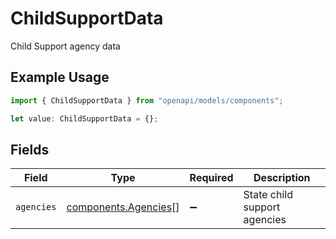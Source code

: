 # ChildSupportData

Child Support agency data

## Example Usage

```typescript
import { ChildSupportData } from "openapi/models/components";

let value: ChildSupportData = {};
```

## Fields

| Field                                                        | Type                                                         | Required                                                     | Description                                                  |
| ------------------------------------------------------------ | ------------------------------------------------------------ | ------------------------------------------------------------ | ------------------------------------------------------------ |
| `agencies`                                                   | [components.Agencies](../../models/components/agencies.md)[] | :heavy_minus_sign:                                           | State child support agencies                                 |